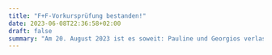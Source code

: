 ```yaml
---
title: "F+F-Vorkursprüfung bestanden!"
date: 2023-06-08T22:36:58+02:00
draft: false
summary: "Am 20. August 2023 ist es soweit: Pauline und Georgios verlassen uns Richtung F+F. Wir begleiten die Beiden weiterhin in beratender Form als Lehrstellensuche-Coaches."
---
```

